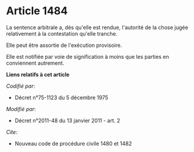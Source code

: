 # Article 1484

La sentence arbitrale a, dès qu'elle est rendue, l'autorité de la chose jugée relativement à la contestation qu'elle
tranche. 

Elle peut être assortie de l'exécution provisoire. 

Elle est notifiée par voie de signification à moins que les parties en conviennent autrement.

**Liens relatifs à cet article**

_Codifié par_:

  - Décret n°75-1123 du 5 décembre 1975

_Modifié par_:

  - Décret n°2011-48 du 13 janvier 2011 - art. 2

_Cite_:

  - Nouveau code de procédure civile 1480 et 1482
